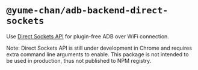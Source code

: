 # `@yume-chan/adb-backend-direct-sockets`

Use [Direct Sockets API](https://wicg.github.io/direct-sockets/) for plugin-free ADB over WiFi connection.

Note: Direct Sockets API is still under development in Chrome and requires extra command line arguments to enable. This package is not intended to be used in production, thus not published to NPM registry.
